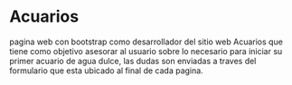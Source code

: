 # Acuarios
pagina web con bootstrap
como desarrollador del sitio web  Acuarios que tiene como objetivo asesorar al usuario  sobre lo necesario  para  iniciar su primer  acuario de agua dulce, las dudas son enviadas a traves  del  formulario  que esta ubicado al final de  cada pagina.
